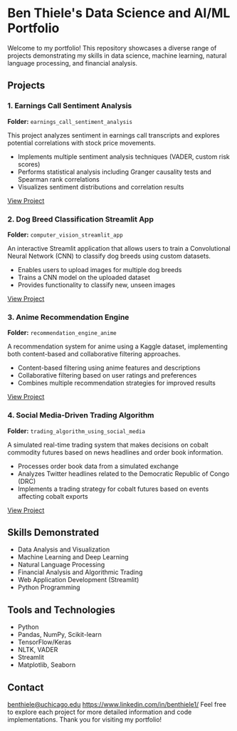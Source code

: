 # Ben Thiele's Data Science and AI/ML Portfolio

Welcome to my portfolio! This repository showcases a diverse range of projects demonstrating my skills in data science, machine learning, natural language processing, and financial analysis.

## Projects

### 1. Earnings Call Sentiment Analysis
**Folder:** `earnings_call_sentiment_analysis`

This project analyzes sentiment in earnings call transcripts and explores potential correlations with stock price movements.

- Implements multiple sentiment analysis techniques (VADER, custom risk scores)
- Performs statistical analysis including Granger causality tests and Spearman rank correlations
- Visualizes sentiment distributions and correlation results

[View Project](./earnings_call_sentiment_analysis)

### 2. Dog Breed Classification Streamlit App
**Folder:** `computer_vision_streamlit_app`

An interactive Streamlit application that allows users to train a Convolutional Neural Network (CNN) to classify dog breeds using custom datasets.

- Enables users to upload images for multiple dog breeds
- Trains a CNN model on the uploaded dataset
- Provides functionality to classify new, unseen images

[View Project](./computer_vision_streamlit_app)

### 3. Anime Recommendation Engine
**Folder:** `recommendation_engine_anime`

A recommendation system for anime using a Kaggle dataset, implementing both content-based and collaborative filtering approaches.

- Content-based filtering using anime features and descriptions
- Collaborative filtering based on user ratings and preferences
- Combines multiple recommendation strategies for improved results

[View Project](./recommendation_engine_anime)

### 4. Social Media-Driven Trading Algorithm
**Folder:** `trading_algorithm_using_social_media`

A simulated real-time trading system that makes decisions on cobalt commodity futures based on news headlines and order book information.

- Processes order book data from a simulated exchange
- Analyzes Twitter headlines related to the Democratic Republic of Congo (DRC)
- Implements a trading strategy for cobalt futures based on events affecting cobalt exports

[View Project](./trading_algorithm_using_social_media)

## Skills Demonstrated

- Data Analysis and Visualization
- Machine Learning and Deep Learning
- Natural Language Processing
- Financial Analysis and Algorithmic Trading
- Web Application Development (Streamlit)
- Python Programming

## Tools and Technologies

- Python
- Pandas, NumPy, Scikit-learn
- TensorFlow/Keras
- NLTK, VADER
- Streamlit
- Matplotlib, Seaborn

## Contact

benthiele@uchicago.edu
https://www.linkedin.com/in/benthiele1/
Feel free to explore each project for more detailed information and code implementations. Thank you for visiting my portfolio!
